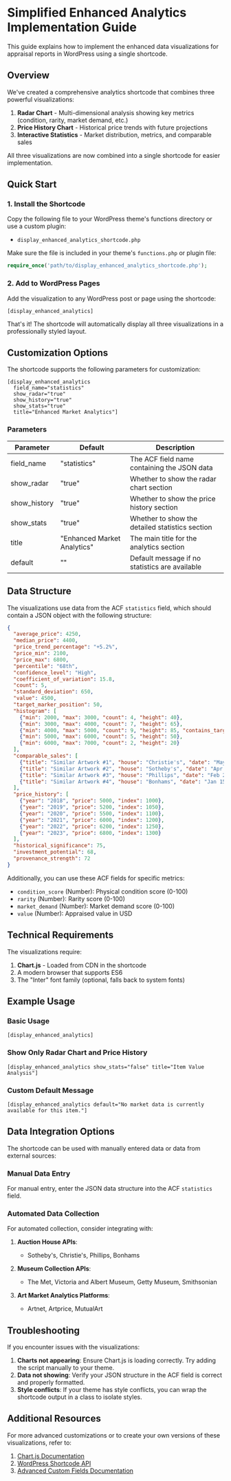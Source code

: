 # Simplified Enhanced Analytics Implementation Guide

This guide explains how to implement the enhanced data visualizations for appraisal reports in WordPress using a single shortcode.

## Overview

We've created a comprehensive analytics shortcode that combines three powerful visualizations:

1. **Radar Chart** - Multi-dimensional analysis showing key metrics (condition, rarity, market demand, etc.)
2. **Price History Chart** - Historical price trends with future projections
3. **Interactive Statistics** - Market distribution, metrics, and comparable sales

All three visualizations are now combined into a single shortcode for easier implementation.

## Quick Start

### 1. Install the Shortcode

Copy the following file to your WordPress theme's functions directory or use a custom plugin:

- `display_enhanced_analytics_shortcode.php`

Make sure the file is included in your theme's `functions.php` or plugin file:

```php
require_once('path/to/display_enhanced_analytics_shortcode.php');
```

### 2. Add to WordPress Pages

Add the visualization to any WordPress post or page using the shortcode:

```
[display_enhanced_analytics]
```

That's it! The shortcode will automatically display all three visualizations in a professionally styled layout.

## Customization Options

The shortcode supports the following parameters for customization:

```
[display_enhanced_analytics 
  field_name="statistics" 
  show_radar="true" 
  show_history="true" 
  show_stats="true"
  title="Enhanced Market Analytics"]
```

### Parameters

| Parameter | Default | Description |
|-----------|---------|-------------|
| field_name | "statistics" | The ACF field name containing the JSON data |
| show_radar | "true" | Whether to show the radar chart section |
| show_history | "true" | Whether to show the price history section |
| show_stats | "true" | Whether to show the detailed statistics section |
| title | "Enhanced Market Analytics" | The main title for the analytics section |
| default | "" | Default message if no statistics are available |

## Data Structure

The visualizations use data from the ACF `statistics` field, which should contain a JSON object with the following structure:

```json
{
  "average_price": 4250,
  "median_price": 4400,
  "price_trend_percentage": "+5.2%",
  "price_min": 2100,
  "price_max": 6800,
  "percentile": "68th",
  "confidence_level": "High",
  "coefficient_of_variation": 15.8,
  "count": 5,
  "standard_deviation": 650,
  "value": 4500,
  "target_marker_position": 50,
  "histogram": [
    {"min": 2000, "max": 3000, "count": 4, "height": 40},
    {"min": 3000, "max": 4000, "count": 7, "height": 65},
    {"min": 4000, "max": 5000, "count": 9, "height": 85, "contains_target": true},
    {"min": 5000, "max": 6000, "count": 5, "height": 50},
    {"min": 6000, "max": 7000, "count": 2, "height": 20}
  ],
  "comparable_sales": [
    {"title": "Similar Artwork #1", "house": "Christie's", "date": "May 12, 2024", "price": 4800, "diff": "+6.7%"},
    {"title": "Similar Artwork #2", "house": "Sotheby's", "date": "Apr 3, 2024", "price": 4200, "diff": "-6.7%"},
    {"title": "Similar Artwork #3", "house": "Phillips", "date": "Feb 27, 2024", "price": 5100, "diff": "+13.3%"},
    {"title": "Similar Artwork #4", "house": "Bonhams", "date": "Jan 15, 2024", "price": 3900, "diff": "-13.3%"}
  ],
  "price_history": [
    {"year": "2018", "price": 5000, "index": 1000},
    {"year": "2019", "price": 5200, "index": 1050},
    {"year": "2020", "price": 5500, "index": 1100},
    {"year": "2021", "price": 6000, "index": 1200},
    {"year": "2022", "price": 6200, "index": 1250},
    {"year": "2023", "price": 6800, "index": 1300}
  ],
  "historical_significance": 75,
  "investment_potential": 68,
  "provenance_strength": 72
}
```

Additionally, you can use these ACF fields for specific metrics:

- `condition_score` (Number): Physical condition score (0-100)
- `rarity` (Number): Rarity score (0-100)
- `market_demand` (Number): Market demand score (0-100)
- `value` (Number): Appraised value in USD

## Technical Requirements

The visualizations require:

1. **Chart.js** - Loaded from CDN in the shortcode
2. A modern browser that supports ES6
3. The "Inter" font family (optional, falls back to system fonts)

## Example Usage

### Basic Usage

```
[display_enhanced_analytics]
```

### Show Only Radar Chart and Price History

```
[display_enhanced_analytics show_stats="false" title="Item Value Analysis"]
```

### Custom Default Message

```
[display_enhanced_analytics default="No market data is currently available for this item."]
```

## Data Integration Options

The shortcode can be used with manually entered data or data from external sources:

### Manual Data Entry

For manual entry, enter the JSON data structure into the ACF `statistics` field.

### Automated Data Collection

For automated collection, consider integrating with:

1. **Auction House APIs**:
   - Sotheby's, Christie's, Phillips, Bonhams

2. **Museum Collection APIs**:
   - The Met, Victoria and Albert Museum, Getty Museum, Smithsonian

3. **Art Market Analytics Platforms**:
   - Artnet, Artprice, MutualArt

## Troubleshooting

If you encounter issues with the visualizations:

1. **Charts not appearing**: Ensure Chart.js is loading correctly. Try adding the script manually to your theme.
2. **Data not showing**: Verify your JSON structure in the ACF field is correct and properly formatted.
3. **Style conflicts**: If your theme has style conflicts, you can wrap the shortcode output in a class to isolate styles.

## Additional Resources

For more advanced customizations or to create your own versions of these visualizations, refer to:

1. [Chart.js Documentation](https://www.chartjs.org/docs/latest/)
2. [WordPress Shortcode API](https://developer.wordpress.org/plugins/shortcodes/)
3. [Advanced Custom Fields Documentation](https://www.advancedcustomfields.com/resources/)